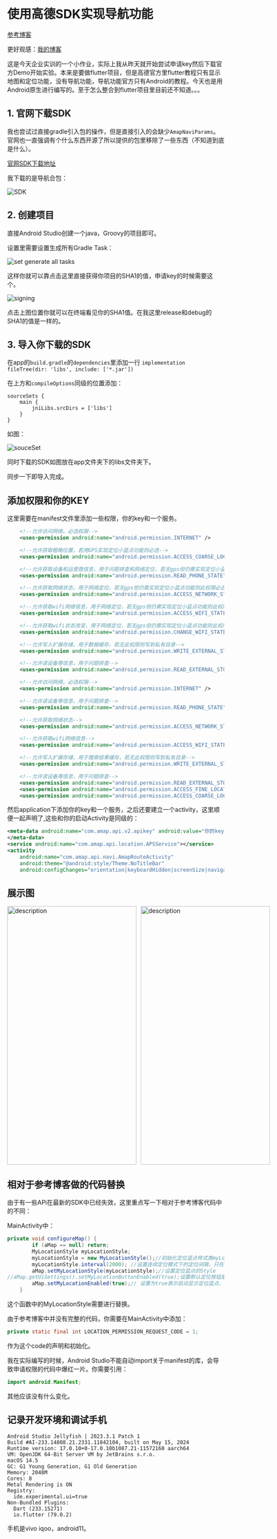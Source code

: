 # 使用高德SDK实现导航功能

[参考博客](https://blog.csdn.net/weixin_46974030/article/details/134059600)  

更好观感：[我的博客](https://blog.whff521.xyz/2024/06/21/2024%E5%B9%B4Android%E9%A1%B9%E7%9B%AE%E5%AE%9E%E7%8E%B0%E9%AB%98%E5%BE%B7%E5%AF%BC%E8%88%AA/)  

这是今天企业实训的一个小作业，实际上我从昨天就开始尝试申请key然后下载官方Demo开始实验。本来是要做flutter项目，但是高德官方里flutter教程只有显示地图和定位功能，没有导航功能，导航功能官方只有Android的教程。今天也是用Android原生进行编写的。至于怎么整合到flutter项目里目前还不知道。。。

## 1. 官网下载SDK
我也尝试过直接gradle引入包的操作，但是直接引入的会缺少`AmapNaviParams`。官网也一直强调有个什么东西开源了所以提供的包里移除了一些东西（不知道到底是什么）。  

[官网SDK下载地址](https://lbs.amap.com/api/android-sdk/download)  

我下载的是导航合包：

![SDK](/images/Android/gaodeSDK.png)  

## 2. 创建项目 

直接Android Studio创建一个java，Groovy的项目即可。  

设置里需要设置生成所有Gradle Task：  

![set generate all tasks](/images/Android/openALLTask.png)  

这样你就可以靠点击这里直接获得你项目的SHA1的值，申请key的时候需要这个。

![signing](/images/Android/signing.png)  

点击上图位置你就可以在终端看见你的SHA1值。在我这里release和debug的SHA1的值是一样的。  

## 3. 导入你下载的SDK

在app的`build.gradle`的`dependencies`里添加一行
`implementation fileTree(dir: 'libs', include: ['*.jar'])`  

在上方和`compileOptions`同级的位置添加：

```
sourceSets {
    main {
        jniLibs.srcDirs = ['libs']
    }
}
```
如图：

![souceSet](/images/Android/SouceSet.png)  

同时下载的SDK如图放在app文件夹下的libs文件夹下。

同步一下即导入完成。

## 添加权限和你的KEY
这里需要在manifest文件里添加一些权限，你的key和一个服务。

```xml
    <!--允许访问网络，必选权限-->
    <uses-permission android:name="android.permission.INTERNET" />

    <!--允许获取粗略位置，若用GPS实现定位小蓝点功能则必选-->
    <uses-permission android:name="android.permission.ACCESS_COARSE_LOCATION" />

    <!--允许获取设备和运营商信息，用于问题排查和网络定位，若无gps但仍需实现定位小蓝点功能则此权限必选-->
    <uses-permission android:name="android.permission.READ_PHONE_STATE" />

    <!--允许获取网络状态，用于网络定位，若无gps但仍需实现定位小蓝点功能则此权限必选-->
    <uses-permission android:name="android.permission.ACCESS_NETWORK_STATE" />

    <!--允许获取wifi网络信息，用于网络定位，若无gps但仍需实现定位小蓝点功能则此权限必选-->
    <uses-permission android:name="android.permission.ACCESS_WIFI_STATE" />

    <!--允许获取wifi状态改变，用于网络定位，若无gps但仍需实现定位小蓝点功能则此权限必选-->
    <uses-permission android:name="android.permission.CHANGE_WIFI_STATE" />

    <!--允许写入扩展存储，用于数据缓存，若无此权限则写到私有目录-->
    <uses-permission android:name="android.permission.WRITE_EXTERNAL_STORAGE" />

    <!--允许读设备等信息，用于问题排查-->
    <uses-permission android:name="android.permission.READ_EXTERNAL_STORAGE" />

    <!--允许访问网络，必选权限-->
    <uses-permission android:name="android.permission.INTERNET" />

    <!--允许读设备等信息，用于问题排查-->
    <uses-permission android:name="android.permission.READ_PHONE_STATE" />

    <!--允许获取网络状态-->
    <uses-permission android:name="android.permission.ACCESS_NETWORK_STATE" />

    <!--允许获取wifi网络信息-->
    <uses-permission android:name="android.permission.ACCESS_WIFI_STATE" />

    <!--允许写入扩展存储，用于搜索结果缓存，若无此权限则写到私有目录-->
    <uses-permission android:name="android.permission.WRITE_EXTERNAL_STORAGE" />

    <!--允许读设备等信息，用于问题排查-->
    <uses-permission android:name="android.permission.READ_EXTERNAL_STORAGE" />
    <uses-permission android:name="android.permission.ACCESS_FINE_LOCATION" />
    <uses-permission android:name="android.permission.ACCESS_COARSE_LOCATION" />
```
然后application下添加你的key和一个服务，之后还要建立一个activity，这里顺便一起声明了,这些和你的启动Activity是同级的：  

```xml
<meta-data android:name="com.amap.api.v2.apikey" android:value="你的key">
</meta-data>
<service android:name="com.amap.api.location.APSService"></service>
<activity
    android:name="com.amap.api.navi.AmapRouteActivity"
    android:theme="@android:style/Theme.NoTitleBar"
    android:configChanges="orientation|keyboardHidden|screenSize|navigation" />
```

## 展示图 
<div style="display: flex;gap: 10px;">
  <img src="/images/Android/navi-mainpage.jpg" alt="description" width="300" height="600">
  <img src="/images/Android/navigating.jpg" alt="description" width="300" height="600">
</div>

## 相对于参考博客做的代码替换

由于有一些APi在最新的SDK中已经失效，这里重点写一下相对于参考博客代码中的不同：

MainActivity中：
```java
private void configureMap() {
        if (aMap == null) return;
        MyLocationStyle myLocationStyle;
        myLocationStyle = new MyLocationStyle();//初始化定位蓝点样式类myLocationStyle.myLocationType(MyLocationStyle.LOCATION_TYPE_LOCATION_ROTATE);//连续定位、且将视角移动到地图中心点，定位点依照设备方向旋转，并且会跟随设备移动。（1秒1次定位）如果不设置myLocationType，默认也会执行此种模式。
        myLocationStyle.interval(2000); //设置连续定位模式下的定位间隔，只在连续定位模式下生效，单次定位模式下不会生效。单位为毫秒。
        aMap.setMyLocationStyle(myLocationStyle);//设置定位蓝点的Style
//aMap.getUiSettings().setMyLocationButtonEnabled(true);设置默认定位按钮是否显示，非必需设置。
        aMap.setMyLocationEnabled(true);// 设置为true表示启动显示定位蓝点，false表示隐藏定位蓝点并不进行定位，默认是false。
    }
```
这个函数中的MyLocationStyle需要进行替换。

由于参考博客中并没有完整的代码，你需要在MainActivity中添加：
```java
private static final int LOCATION_PERMISSION_REQUEST_CODE = 1;
```
作为这个code的声明和初始化。  

我在实际编写的时候，Android Studio不能自动import关于manifest的库，会导致申请权限的代码中爆红一片。你需要引用：

```java
import android.Manifest;
```

其他应该没有什么变化。

## 记录开发环境和调试手机

```
Android Studio Jellyfish | 2023.3.1 Patch 1
Build #AI-233.14808.21.2331.11842104, built on May 15, 2024
Runtime version: 17.0.10+0-17.0.10b1087.21-11572160 aarch64
VM: OpenJDK 64-Bit Server VM by JetBrains s.r.o.
macOS 14.5
GC: G1 Young Generation, G1 Old Generation
Memory: 2048M
Cores: 8
Metal Rendering is ON
Registry:
  ide.experimental.ui=true
Non-Bundled Plugins:
  Dart (233.15271)
  io.flutter (79.0.2)

```

手机是vivo iqoo，android11。


